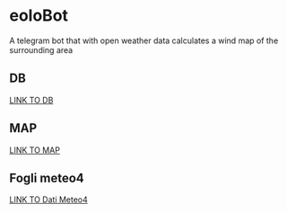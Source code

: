 # eoloBot
A telegram bot that with open weather data calculates a wind map  of the surrounding area
## DB
[LINK TO DB](https://drive.google.com/file/d/1Ki_uYZu_cbb2IiIdP3bK86qq4bkii_z9/view?usp=sharing)
## MAP
[LINK TO MAP](https://umap.openstreetmap.fr/it/map/weather-bot_780280)
## Fogli meteo4
[LINK TO Dati Meteo4](https://docs.google.com/spreadsheets/d/11g3TXAuT1DOZFprmXd6pcXamYyPiym1C3Up5S-onQ5I/edit?usp=sharing)


